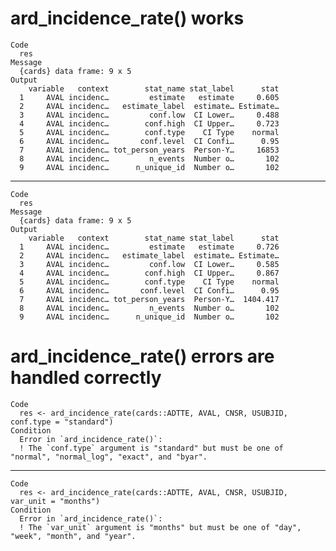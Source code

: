 # ard_incidence_rate() works

    Code
      res
    Message
      {cards} data frame: 9 x 5
    Output
        variable   context        stat_name stat_label      stat
      1     AVAL incidenc…         estimate   estimate     0.605
      2     AVAL incidenc…   estimate_label  estimate… Estimate…
      3     AVAL incidenc…         conf.low  CI Lower…     0.488
      4     AVAL incidenc…        conf.high  CI Upper…     0.723
      5     AVAL incidenc…        conf.type    CI Type    normal
      6     AVAL incidenc…       conf.level  CI Confi…      0.95
      7     AVAL incidenc… tot_person_years  Person-Y…     16853
      8     AVAL incidenc…         n_events  Number o…       102
      9     AVAL incidenc…      n_unique_id  Number o…       102

---

    Code
      res
    Message
      {cards} data frame: 9 x 5
    Output
        variable   context        stat_name stat_label      stat
      1     AVAL incidenc…         estimate   estimate     0.726
      2     AVAL incidenc…   estimate_label  estimate… Estimate…
      3     AVAL incidenc…         conf.low  CI Lower…     0.585
      4     AVAL incidenc…        conf.high  CI Upper…     0.867
      5     AVAL incidenc…        conf.type    CI Type    normal
      6     AVAL incidenc…       conf.level  CI Confi…      0.95
      7     AVAL incidenc… tot_person_years  Person-Y…  1404.417
      8     AVAL incidenc…         n_events  Number o…       102
      9     AVAL incidenc…      n_unique_id  Number o…       102

# ard_incidence_rate() errors are handled correctly

    Code
      res <- ard_incidence_rate(cards::ADTTE, AVAL, CNSR, USUBJID, conf.type = "standard")
    Condition
      Error in `ard_incidence_rate()`:
      ! The `conf.type` argument is "standard" but must be one of "normal", "normal_log", "exact", and "byar".

---

    Code
      res <- ard_incidence_rate(cards::ADTTE, AVAL, CNSR, USUBJID, var_unit = "months")
    Condition
      Error in `ard_incidence_rate()`:
      ! The `var_unit` argument is "months" but must be one of "day", "week", "month", and "year".

